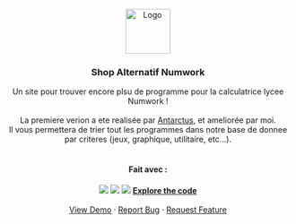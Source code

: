 <!-- PROJECT LOGO -->
<br />
<div align="center">
  <a href="https://numworks.vercel.app/">
    <img src="https://media.discordapp.net/attachments/888525941947637840/939178524990918716/download.png" alt="Logo" width="80" height="80">
  </a>

  <h3 align="center">Shop Alternatif Numwork</h3>

  <p align="center">
    Un site pour trouver encore plsu de programme pour la calculatrice lycee Numwork !
    <br /> <br />
    La premiere verion a ete realisée par <a href="https://replit.com/@Antarctus">Antarctus</a>, et ameliorée par moi.
    <br />
    Il vous permettera de trier tout les programmes dans notre base de donnee par criteres (jeux, graphique, utilitaire, etc...).
    <br /> <br />
  <h4 align="center">Fait avec :</h4>
<img src="https://img.shields.io/badge/HTML5-000000?style=for-the-badge&logo=html5&logoColor=red">
<img src="https://img.shields.io/badge/CSS3-000000?style=for-the-badge&logo=css3&logoColor=blue">
<img src="https://img.shields.io/badge/-JS-000000?style=for-the-badge&logo=JavaScript&logoColor=yellow">
    <a href="https://replit.com/@VinceTheGenius/Numworks?v=1"><strong>Explore the code</strong></a>
    <br />
    <br />
    <a href="https://numworks.vercel.app/">View Demo</a>
    ·
    <a href="https://discord.com/invite/wNtEFdQgWD">Report Bug</a>
    ·
    <a href="https://discord.com/invite/wNtEFdQgWD">Request Feature</a>
  </p>
</div>
